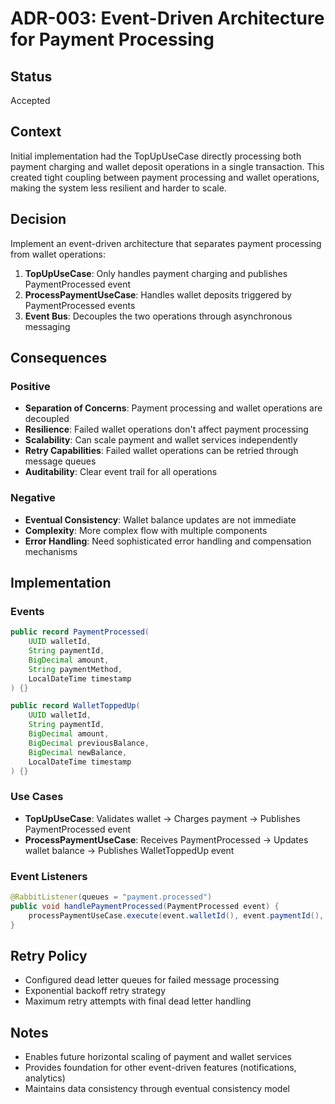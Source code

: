 # ADR-003: Event-Driven Architecture for Payment Processing

## Status
Accepted

## Context
Initial implementation had the TopUpUseCase directly processing both payment charging and wallet deposit operations in a single transaction. This created tight coupling between payment processing and wallet operations, making the system less resilient and harder to scale.

## Decision
Implement an event-driven architecture that separates payment processing from wallet operations:

1. **TopUpUseCase**: Only handles payment charging and publishes PaymentProcessed event
2. **ProcessPaymentUseCase**: Handles wallet deposits triggered by PaymentProcessed events
3. **Event Bus**: Decouples the two operations through asynchronous messaging

## Consequences

### Positive
- **Separation of Concerns**: Payment processing and wallet operations are decoupled
- **Resilience**: Failed wallet operations don't affect payment processing
- **Scalability**: Can scale payment and wallet services independently
- **Retry Capabilities**: Failed wallet operations can be retried through message queues
- **Auditability**: Clear event trail for all operations

### Negative
- **Eventual Consistency**: Wallet balance updates are not immediate
- **Complexity**: More complex flow with multiple components
- **Error Handling**: Need sophisticated error handling and compensation mechanisms

## Implementation

### Events
```java
public record PaymentProcessed(
    UUID walletId,
    String paymentId,
    BigDecimal amount,
    String paymentMethod,
    LocalDateTime timestamp
) {}

public record WalletToppedUp(
    UUID walletId,
    String paymentId,
    BigDecimal amount,
    BigDecimal previousBalance,
    BigDecimal newBalance,
    LocalDateTime timestamp
) {}
```

### Use Cases
- **TopUpUseCase**: Validates wallet → Charges payment → Publishes PaymentProcessed event
- **ProcessPaymentUseCase**: Receives PaymentProcessed → Updates wallet balance → Publishes WalletToppedUp event

### Event Listeners
```java
@RabbitListener(queues = "payment.processed")
public void handlePaymentProcessed(PaymentProcessed event) {
    processPaymentUseCase.execute(event.walletId(), event.paymentId(), event.amount());
}
```

## Retry Policy
- Configured dead letter queues for failed message processing
- Exponential backoff retry strategy
- Maximum retry attempts with final dead letter handling

## Notes
- Enables future horizontal scaling of payment and wallet services
- Provides foundation for other event-driven features (notifications, analytics)
- Maintains data consistency through eventual consistency model